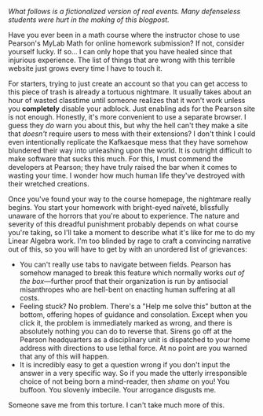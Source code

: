*What follows is a fictionalized version of real events. Many defenseless students were hurt in the making of this blogpost.*

Have you ever been in a math course where the instructor chose to use Pearson's MyLab Math for online homework submission? If not, consider yourself lucky. If so&hellip; I can only hope that you have healed since that injurious experience. The list of things that are wrong with this terrible website just grows every time I have to touch it.

For starters, trying to just create an account so that you can get access to this piece of trash is already a tortuous nightmare. It usually takes about an hour of wasted classtime until someone realizes that it won't work unless you **completely** disable your adblock. Just enabling ads for the Pearson site is not enough. Honestly, it's more convenient to use a separate browser. I guess they *do* warn you about this, but why the hell can't they make a site that *doesn't* require users to mess with their extensions? I don't think I could even intentionally replicate the Kafkaesque mess that they have somehow blundered their way into unleashing upon the world. It is outright difficult to make software that sucks this much. For this, I must commend the developers at Pearson; they have truly raised the bar when it comes to wasting your time. I wonder how much human life they've destroyed with their wretched creations. 

Once you've found your way to the course homepage, the nightmare really begins. You start your homework with bright-eyed na&iuml;vet&eacute;, blissfully unaware of the horrors that you're about to experience. The nature and severity of this dreadful punishment probably depends on what course you're taking, so I'll take a moment to describe what it's like for me to do my Linear Algebra work. I'm too blinded by rage to craft a convincing narrative out of this, so you will have to get by with an unordered list of grievances:

- You can't really use tabs to navigate between fields. Pearson has somehow managed to break this feature which normally works *out of the box*&mdash;further proof that their organization is run by antisocial misanthropes who are hell-bent on enacting human suffering at all costs.
- Feeling stuck? No problem. There's a "Help me solve this" button at the bottom, offering hopes of guidance and consolation. Except when you click it, the problem is immediately marked as wrong, and there is absolutely nothing you can do to reverse that. Sirens go off at the Pearson headquarters as a disciplinary unit is dispatched to your home address with directions to use lethal force. At no point are you warned that any of this will happen.
- It is incredibly easy to get a question wrong if you don't input the answer in a very specific way. So if you made the utterly irresponsible choice of not being born a mind-reader, then *shame* on you! You buffoon. You slovenly imbecile. Your arrogance disgusts me.

Someone save me from this torture. I can't take much more of this.